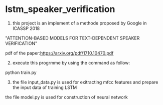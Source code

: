 # lstm_speaker_verification
1. this project is an implement of a methode proposed by Google in ICASSP 2018

"ATTENTION-BASED MODELS FOR TEXT-DEPENDENT SPEAKER VERIFICATION"

pdf of the paper:https://arxiv.org/pdf/1710.10470.pdf

2. execute this progrmme by using the command as follow:

python train.py

3. the file input_data.py is used for exitracting mfcc features and prepare the input data of training LSTM

the file model.py is used for construction of neural network
